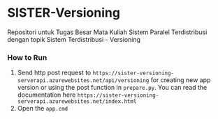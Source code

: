 # SISTER-Versioning
Repositori untuk Tugas Besar Mata Kuliah Sistem Paralel Terdistribusi dengan topik Sistem Terdistribusi - Versioning


### How to Run
1. Send http post request to `https://sister-versioning-serverapi.azurewebsites.net/api/versioning` for creating new app version or using the post function in `prepare.py`. You can read the documentation here `https://sister-versioning-serverapi.azurewebsites.net/index.html`
2. Open the `app.cmd`